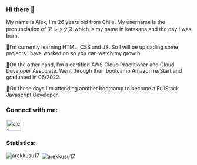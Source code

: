 ### Hi there 👋

My name is Alex, I'm 26 years old from Chile. My username is the pronunciation of アレックス which is my name in katakana and the day I was born.

🌱I’m currently learning HTML, CSS and JS. So I will be uploading some projects I have worked on so you can watch my growth.

🔭On the other hand, I'm a certified AWS Cloud Practitioner and Cloud Developer Associate. Went through their bootcamp Amazon re/Start and graduated in 06/2022.

🔭On these days I'm attending another bootcamp to become a FullStack Javascript Developer.

<h3 align="left">Connect with me:</h3>
<p align="left">
<a href="https://www.linkedin.com/in/alex-fernandez-varas/" target="blank"><img align="center" src="https://raw.githubusercontent.com/rahuldkjain/github-profile-readme-generator/master/src/images/icons/Social/linked-in-alt.svg" alt="alex fernández varas" height="30" width="40" /></a>
</p>

<h3 align="left">Statistics:</h3>
<p><img align="left" src="https://github-readme-stats.vercel.app/api/top-langs?username=arekkusu17&show_icons=true&theme=dark&title_color=fda5f6&text_color=ffffff&hide_border=true&locale=en&layout=compact" alt="arekkusu17" /></p>

<p>&nbsp;<img align="center" src="https://github-readme-stats.vercel.app/api?username=arekkusu17&show_icons=true&theme=dark&title_color=fda5f6&text_color=ffffff&hide_border=true&locale=en" alt="arekkusu17" /></p>
